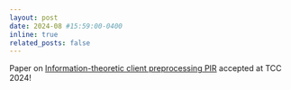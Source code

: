 ```yaml
---
layout: post
date: 2024-08 #15:59:00-0400
inline: true
related_posts: false
---
```


Paper on [Information-theoretic client preprocessing PIR](https://eprint.iacr.org/2024/780.pdf) accepted at TCC 2024!


